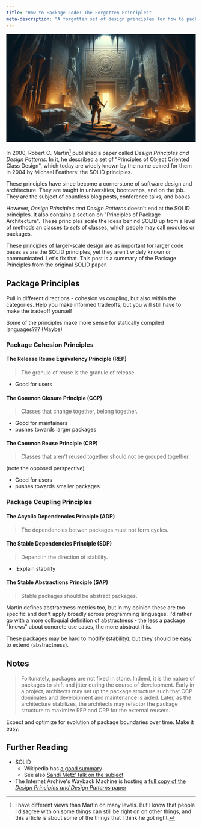 ```yaml
---
title: "How to Package Code: The Forgotten Principles"
meta-description: "A forgotten set of design principles for how to package software and thus do software design at a sets-of-classes scale."
---
```


![A person with a torch discovering ancient writing. In the style of classic adventure movies. Generated by GPT-4 and Dall-E 3](assets/package-principles/header.webp)

In 2000, Robert C. Martin[^bob-criticism] published a paper called _Design Principles and Design Patterns_. In it, he described a set of "Principles of Object Oriented Class Design", which today are widely known by the name coined for them in 2004 by Michael Feathers: the SOLID principles.

These principles have since become a cornerstone of software design and architecture. They are taught in universities, bootcamps, and on the job. They are the subject of countless blog posts, conference talks, and books.

However, _Design Principles and Design Patterns_ doesn't end at the SOLID principles. It also contains a section on "Principles of Package Architecture". These principles scale the ideas behind SOLID up from a level of methods an classes to _sets_ of classes, which people may call modules or packages.

These principles of larger-scale design are as important for larger code bases as are the SOLID principles, yet they aren't widely known or communicated. Let's fix that. This post is a summary of the Package Principles from the original SOLID paper.

## Package Principles

Pull in different directions - cohesion vs coupling, but also within the categories. Help you make informed tradeoffs, but you will still have to make the tradeoff yourself

Some of the principles make more sense for statically compiled languages??? (Maybe)

### Package Cohesion Principles

#### The Release Reuse Equivalency Principle (REP)

> The granule of reuse is the granule of release.

- Good for users

#### The Common Closure Principle (CCP)

> Classes that change together, belong together.

- Good for maintainers
- pushes towards larger packages

#### The Common Reuse Principle (CRP)

> Classes that aren’t reused together should not be grouped together.

(note the opposed perspective)

- Good for users
- pushes towards smaller packages

### Package Coupling Principles

#### The Acyclic Dependencies Principle (ADP)

> The dependencies betwen packages must not form cycles.

#### The Stable Dependencies Principle (SDP)

> Depend in the direction of stability.

- !Explain stability

#### The Stable Abstractions Principle (SAP)

> Stable packages should be abstract packages.

Martin defines abstractness metrics too, but in my opinion these are too specific and don't apply broadly across programming languages. I'd rather go with a more colloquial definition of abstractness - the less a package "knows" about concrete use cases, the more abstract it is.

These packages may be hard to modify (stability), but they should be easy to extend (abstractness).

## Notes

> Fortunately, packages are not fixed in stone. Indeed, it is the nature of packages to shift and jitter during the course of development. Early in a project, architects may set up the package structure such that CCP dominates and develoipment and maintenance is aided. Later, as the architecture stabilizes, the architects may refactor the package structure to maximize REP and CRP for the external reusers.

Expect and optimize for evolution of package boundaries over time. Make it easy.

## Further Reading

- SOLID
    - Wikipedia has [a good summary](https://en.wikipedia.org/wiki/SOLID)
    - See also [Sandi Metz' talk on the subject](https://www.youtube.com/watch?v=v-2yFMzxqwU)
- The Internet Archive's Wayback Machine is hosting a [full copy of the _Design Principles and Design Patterns_ paper](https://web.archive.org/web/20150906155800/http://www.objectmentor.com/resources/articles/Principles_and_Patterns.pdf)

[^bob-criticism]: I have different views than Martin on many levels. But I know that people I disagree with on some things can still be right on on other things, and this article is about some of the things that I think he got right.
